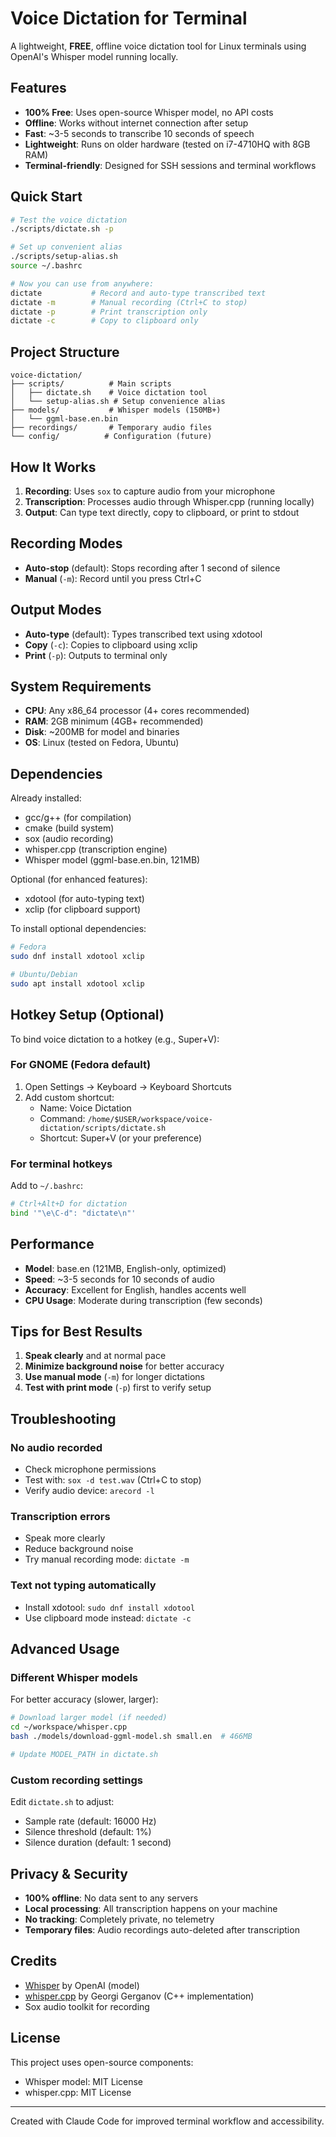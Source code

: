 # Voice Dictation for Terminal

A lightweight, **FREE**, offline voice dictation tool for Linux terminals using OpenAI's Whisper model running locally.

## Features

- **100% Free**: Uses open-source Whisper model, no API costs
- **Offline**: Works without internet connection after setup
- **Fast**: ~3-5 seconds to transcribe 10 seconds of speech
- **Lightweight**: Runs on older hardware (tested on i7-4710HQ with 8GB RAM)
- **Terminal-friendly**: Designed for SSH sessions and terminal workflows

## Quick Start

```bash
# Test the voice dictation
./scripts/dictate.sh -p

# Set up convenient alias
./scripts/setup-alias.sh
source ~/.bashrc

# Now you can use from anywhere:
dictate           # Record and auto-type transcribed text
dictate -m        # Manual recording (Ctrl+C to stop)
dictate -p        # Print transcription only
dictate -c        # Copy to clipboard only
```

## Project Structure

```
voice-dictation/
├── scripts/          # Main scripts
│   ├── dictate.sh    # Voice dictation tool
│   └── setup-alias.sh # Setup convenience alias
├── models/           # Whisper models (150MB+)
│   └── ggml-base.en.bin
├── recordings/       # Temporary audio files
└── config/          # Configuration (future)
```

## How It Works

1. **Recording**: Uses `sox` to capture audio from your microphone
2. **Transcription**: Processes audio through Whisper.cpp (running locally)
3. **Output**: Can type text directly, copy to clipboard, or print to stdout

## Recording Modes

- **Auto-stop** (default): Stops recording after 1 second of silence
- **Manual** (`-m`): Record until you press Ctrl+C

## Output Modes

- **Auto-type** (default): Types transcribed text using xdotool
- **Copy** (`-c`): Copies to clipboard using xclip
- **Print** (`-p`): Outputs to terminal only

## System Requirements

- **CPU**: Any x86_64 processor (4+ cores recommended)
- **RAM**: 2GB minimum (4GB+ recommended)
- **Disk**: ~200MB for model and binaries
- **OS**: Linux (tested on Fedora, Ubuntu)

## Dependencies

Already installed:
- gcc/g++ (for compilation)
- cmake (build system)
- sox (audio recording)
- whisper.cpp (transcription engine)
- Whisper model (ggml-base.en.bin, 121MB)

Optional (for enhanced features):
- xdotool (for auto-typing text)
- xclip (for clipboard support)

To install optional dependencies:
```bash
# Fedora
sudo dnf install xdotool xclip

# Ubuntu/Debian
sudo apt install xdotool xclip
```

## Hotkey Setup (Optional)

To bind voice dictation to a hotkey (e.g., Super+V):

### For GNOME (Fedora default)
1. Open Settings → Keyboard → Keyboard Shortcuts
2. Add custom shortcut:
   - Name: Voice Dictation
   - Command: `/home/$USER/workspace/voice-dictation/scripts/dictate.sh`
   - Shortcut: Super+V (or your preference)

### For terminal hotkeys
Add to `~/.bashrc`:
```bash
# Ctrl+Alt+D for dictation
bind '"\e\C-d": "dictate\n"'
```

## Performance

- **Model**: base.en (121MB, English-only, optimized)
- **Speed**: ~3-5 seconds for 10 seconds of audio
- **Accuracy**: Excellent for English, handles accents well
- **CPU Usage**: Moderate during transcription (few seconds)

## Tips for Best Results

1. **Speak clearly** and at normal pace
2. **Minimize background noise** for better accuracy
3. **Use manual mode** (`-m`) for longer dictations
4. **Test with print mode** (`-p`) first to verify setup

## Troubleshooting

### No audio recorded
- Check microphone permissions
- Test with: `sox -d test.wav` (Ctrl+C to stop)
- Verify audio device: `arecord -l`

### Transcription errors
- Speak more clearly
- Reduce background noise
- Try manual recording mode: `dictate -m`

### Text not typing automatically
- Install xdotool: `sudo dnf install xdotool`
- Use clipboard mode instead: `dictate -c`

## Advanced Usage

### Different Whisper models

For better accuracy (slower, larger):
```bash
# Download larger model (if needed)
cd ~/workspace/whisper.cpp
bash ./models/download-ggml-model.sh small.en  # 466MB

# Update MODEL_PATH in dictate.sh
```

### Custom recording settings

Edit `dictate.sh` to adjust:
- Sample rate (default: 16000 Hz)
- Silence threshold (default: 1%)
- Silence duration (default: 1 second)

## Privacy & Security

- **100% offline**: No data sent to any servers
- **Local processing**: All transcription happens on your machine
- **No tracking**: Completely private, no telemetry
- **Temporary files**: Audio recordings auto-deleted after transcription

## Credits

- [Whisper](https://github.com/openai/whisper) by OpenAI (model)
- [whisper.cpp](https://github.com/ggerganov/whisper.cpp) by Georgi Gerganov (C++ implementation)
- Sox audio toolkit for recording

## License

This project uses open-source components:
- Whisper model: MIT License
- whisper.cpp: MIT License

---

Created with Claude Code for improved terminal workflow and accessibility.
